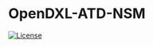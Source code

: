 # OpenDXL-ATD-NSM
[![License](https://img.shields.io/badge/License-Apache%202.0-blue.svg)](https://opensource.org/licenses/Apache-2.0)

